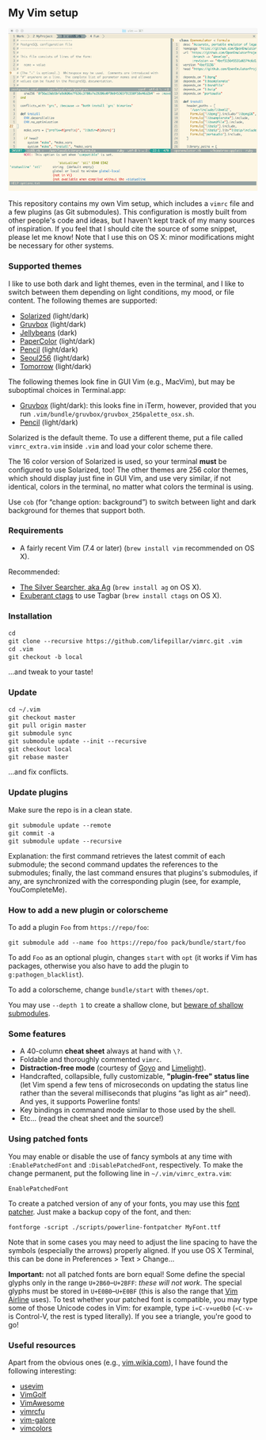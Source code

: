 ## My Vim setup

![Solarized Light](screenshot.png)

This repository contains my own Vim setup, which includes a `vimrc` file and a
few plugins (as Git submodules). This configuration is mostly built from other
people's code and ideas, but I haven't kept track of my many sources of
inspiration. If you feel that I should cite the source of some snippet, please
let me know! Note that I use this on OS X: minor modifications might be
necessary for other systems.

### Supported themes

I like to use both dark and light themes, even in the terminal, and I like to
switch between them depending on light conditions, my mood, or file content.
The following themes are supported:

- [Solarized](https://github.com/altercation/vim-colors-solarized) (light/dark)
- [Gruvbox](https://github.com/morhetz/gruvbox) (light/dark)
- [Jellybeans](https://github.com/nanotech/jellybeans.vim) (dark)
- [PaperColor](https://github.com/NLKNguyen/papercolor-theme) (light/dark)
- [Pencil](https://github.com/reedes/vim-colors-pencil) (light/dark)
- [Seoul256](https://github.com/junegunn/seoul256.vim) (light/dark)
- [Tomorrow](https://github.com/chriskempson/vim-tomorrow-theme) (light/dark)

The following themes look fine in GUI Vim (e.g., MacVim), but may be suboptimal
choices in Terminal.app:

- [Gruvbox](https://github.com/morhetz/gruvbox) (light/dark): this looks fine in
  iTerm, however, provided that you run
  `.vim/bundle/gruvbox/gruvbox_256palette_osx.sh`.
- [Pencil](https://github.com/reedes/vim-colors-pencil) (light/dark)

Solarized is the default theme. To use a different theme, put a file called
`vimrc_extra.vim` inside `.vim` and load your color scheme there.

The 16 color version of Solarized is used, so your terminal **must** be
configured to use Solarized, too! The other themes are 256 color themes, which
should display just fine in GUI Vim, and use very similar, if not identical,
colors in the terminal, no matter what colors the terminal is using.

Use `cob` (for “change option: background”) to switch between light and dark
background for themes that support both.

### Requirements

- A fairly recent Vim (7.4 or later) (`brew install vim` recommended on OS X).

Recommended:

- [The Silver Searcher, aka Ag](https://github.com/ggreer/the_silver_searcher)
  (`brew install ag` on OS X).
- [Exuberant ctags](http://ctags.sourceforge.net) to use Tagbar (`brew install ctags` on OS X).

### Installation

    cd
    git clone --recursive https://github.com/lifepillar/vimrc.git .vim
    cd .vim
    git checkout -b local

…and tweak to your taste!

### Update

    cd ~/.vim
    git checkout master
    git pull origin master
    git submodule sync
    git submodule update --init --recursive
    git checkout local
    git rebase master

…and fix conflicts.

### Update plugins

Make sure the repo is in a clean state.

    git submodule update --remote
    git commit -a
    git submodule update --recursive

Explanation: the first command retrieves the latest commit of each submodule;
the second command updates the references to the submodules; finally, the
last command ensures that plugins's submodules, if any, are synchronized with
the corresponding plugin (see, for example, YouCompleteMe).


### How to add a new plugin or colorscheme

To add a plugin `Foo` from `https://repo/foo`:

    git submodule add --name foo https://repo/foo pack/bundle/start/foo

To add `Foo` as an optional plugin, changes `start` with `opt` (it works if Vim
has packages, otherwise you also have to add the plugin to
`g:pathogen_blacklist`).

To add a colorscheme, change `bundle/start` with `themes/opt`.

You may use `--depth 1` to create a shallow clone, but [beware of shallow
submodules](http://stackoverflow.com/questions/27188899/shallow-clone-with-submodules-in-git-how-to-use-pointed-commits-and-not-latest).


###  Some features

- A 40-column **cheat sheet** always at hand with `\?`.
- Foldable and thoroughly commented `vimrc`.
- **Distraction-free mode** (courtesy of
    [Goyo](https://github.com/junegunn/goyo.vim) and
    [Limelight](https://github.com/junegunn/limelight.vim)).
- Handcrafted, collapsible, fully customizable, **"plugin-free" status line**
  (let Vim spend a few tens of microseconds on updating the status line rather
  than the several milliseconds that plugins “as light as air” need). And yes,
  it supports Powerline fonts!
- Key bindings in command mode similar to those used by the shell.
- Etc... (read the cheat sheet and the source!)


### Using patched fonts

You may enable or disable the use of fancy symbols at any time with
`:EnablePatchedFont` and `:DisablePatchedFont`, respectively. To make the
change permanent, put the following line in `~/.vim/vimrc_extra.vim`:

    EnablePatchedFont

To create a patched version of any of your fonts, you may use this [font
patcher](https://github.com/powerline/fontpatcher). Just make a backup copy of
the font, and then:

    fontforge -script ./scripts/powerline-fontpatcher MyFont.ttf

Note that in some cases you may need to adjust the line spacing to have the
symbols (especially the arrows) properly aligned. If you use OS X Terminal,
this can be done in Preferences > Text > Change…

**Important:** not all patched fonts are born equal! Some define the special
glyphs only in the range `U+2B60`–`U+2BFF`: *these will not work*. The special
glyphs must be stored in `U+E0B0`–`U+E0BF` (this is also the range that [Vim
Airline](https://github.com/bling/vim-airline) uses). To test whether your
patched font is compatible, you may type some of those Unicode codes in Vim:
for example, type `i«C-v»ue0b0` (`«C-v»` is Control-V, the
rest is typed literally). If you see a triangle, you're good to go!


### Useful resources

Apart from the obvious ones (e.g., [vim.wikia.com](http://vim.wikia.com)), I
have found the following interesting:

- [usevim](http://usevim.com/)
- [VimGolf](http://vimgolf.com)
- [VimAwesome](http://vimawesome.com)
- [vimrcfu](http://vimrcfu.com)
- [vim-galore](https://github.com/mhinz/vim-galore)
- [vimcolors](http://vimcolors.com)

